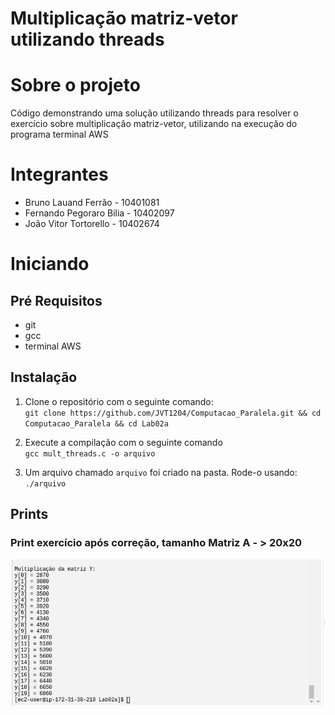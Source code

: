 # Multiplicação matriz-vetor utilizando threads

# Sobre o projeto

Código demonstrando uma solução utilizando threads para resolver o exercício sobre
multiplicação matriz-vetor, utilizando na execução do programa terminal AWS

# Integrantes

- Bruno Lauand Ferrão - 10401081
- Fernando Pegoraro Bilia - 10402097
- João Vitor Tortorello - 10402674

# Iniciando

## Pré Requisitos

- git
- gcc
- terminal AWS

## Instalação

1. Clone o repositório com o seguinte comando:\
`git clone https://github.com/JVT1204/Computacao_Paralela.git && cd Computacao_Paralela && cd Lab02a`

2. Execute a compilação com o seguinte comando\
`gcc mult_threads.c -o arquivo`

3. Um arquivo chamado `arquivo` foi criado na pasta. Rode-o usando:\
`./arquivo`

## Prints

### Print exercício após correção, tamanho Matriz A - > 20x20

![alt](/assets/Prints_Lab02a/print_2.png)